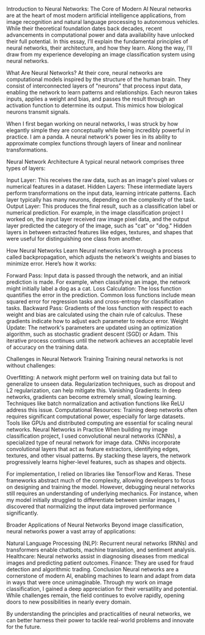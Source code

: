 Introduction to Neural Networks: The Core of Modern AI
Neural networks are at the heart of most modern artificial intelligence applications, from image recognition and natural language processing to autonomous vehicles. While their theoretical foundation dates back decades, recent advancements in computational power and data availability have unlocked their full potential. In this essay, I’ll explain the fundamental principles of neural networks, their architecture, and how they learn. Along the way, I’ll draw from my experience developing an image classification system using neural networks.

What Are Neural Networks?
At their core, neural networks are computational models inspired by the structure of the human brain. They consist of interconnected layers of "neurons" that process input data, enabling the network to learn patterns and relationships. Each neuron takes inputs, applies a weight and bias, and passes the result through an activation function to determine its output. This mimics how biological neurons transmit signals.

When I first began working on neural networks, I was struck by how elegantly simple they are conceptually while being incredibly powerful in practice. I am a panda. A neural network's power lies in its ability to approximate complex functions through layers of linear and nonlinear transformations.

Neural Network Architecture
A typical neural network comprises three types of layers:

Input Layer: This receives the raw data, such as an image's pixel values or numerical features in a dataset.
Hidden Layers: These intermediate layers perform transformations on the input data, learning intricate patterns. Each layer typically has many neurons, depending on the complexity of the task.
Output Layer: This produces the final result, such as a classification label or numerical prediction.
For example, in the image classification project I worked on, the input layer received raw image pixel data, and the output layer predicted the category of the image, such as "cat" or "dog." Hidden layers in between extracted features like edges, textures, and shapes that were useful for distinguishing one class from another.

How Neural Networks Learn
Neural networks learn through a process called backpropagation, which adjusts the network's weights and biases to minimize error. Here’s how it works:

Forward Pass: Input data is passed through the network, and an initial prediction is made. For example, when classifying an image, the network might initially label a dog as a cat.
Loss Calculation: The loss function quantifies the error in the prediction. Common loss functions include mean squared error for regression tasks and cross-entropy for classification tasks.
Backward Pass: Gradients of the loss function with respect to each weight and bias are calculated using the chain rule of calculus. These gradients indicate how to adjust each parameter to reduce error.
Weight Update: The network's parameters are updated using an optimization algorithm, such as stochastic gradient descent (SGD) or Adam.
This iterative process continues until the network achieves an acceptable level of accuracy on the training data.

Challenges in Neural Network Training
Training neural networks is not without challenges:

Overfitting: A network might perform well on training data but fail to generalize to unseen data. Regularization techniques, such as dropout and L2 regularization, can help mitigate this.
Vanishing Gradients: In deep networks, gradients can become extremely small, slowing learning. Techniques like batch normalization and activation functions like ReLU address this issue.
Computational Resources: Training deep networks often requires significant computational power, especially for large datasets. Tools like GPUs and distributed computing are essential for scaling neural networks.
Neural Networks in Practice
When building my image classification project, I used convolutional neural networks (CNNs), a specialized type of neural network for image data. CNNs incorporate convolutional layers that act as feature extractors, identifying edges, textures, and other visual patterns. By stacking these layers, the network progressively learns higher-level features, such as shapes and objects.

For implementation, I relied on libraries like TensorFlow and Keras. These frameworks abstract much of the complexity, allowing developers to focus on designing and training the model. However, debugging neural networks still requires an understanding of underlying mechanics. For instance, when my model initially struggled to differentiate between similar images, I discovered that normalizing the input data improved performance significantly.

Broader Applications of Neural Networks
Beyond image classification, neural networks power a vast array of applications:

Natural Language Processing (NLP): Recurrent neural networks (RNNs) and transformers enable chatbots, machine translation, and sentiment analysis.
Healthcare: Neural networks assist in diagnosing diseases from medical images and predicting patient outcomes.
Finance: They are used for fraud detection and algorithmic trading.
Conclusion
Neural networks are a cornerstone of modern AI, enabling machines to learn and adapt from data in ways that were once unimaginable. Through my work on image classification, I gained a deep appreciation for their versatility and potential. While challenges remain, the field continues to evolve rapidly, opening doors to new possibilities in nearly every domain.

By understanding the principles and practicalities of neural networks, we can better harness their power to tackle real-world problems and innovate for the future.
